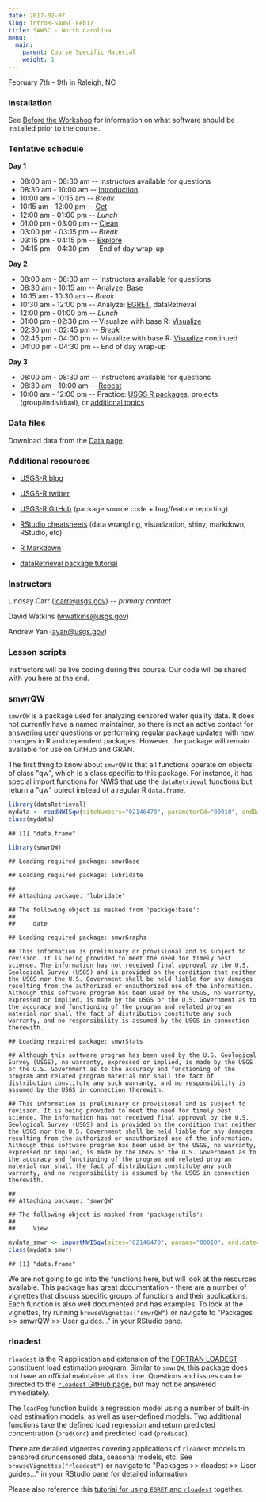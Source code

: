```yaml
---
date: 2017-02-07
slug: introR-SAWSC-Feb17
title: SAWSC - North Carolina
menu:
  main:
    parent: Course Specific Material
    weight: 1
---
```

February 7th - 9th in Raleigh, NC

### Installation

See [Before the Workshop](/intro-curriculum/Before) for information on what software should be installed prior to the course.

### Tentative schedule

**Day 1**

-   08:00 am - 08:30 am -- Instructors available for questions
-   08:30 am - 10:00 am -- [Introduction](/intro-curriculum/Introduction)
-   10:00 am - 10:15 am -- *Break*
-   10:15 am - 12:00 pm -- [Get](/intro-curriculum/Get)
-   12:00 am - 01:00 pm -- *Lunch*
-   01:00 pm - 03:00 pm -- [Clean](/intro-curriculum/Clean)
-   03:00 pm - 03:15 pm -- *Break*
-   03:15 pm - 04:15 pm -- [Explore](/intro-curriculum/Explore)
-   04:15 pm - 04:30 pm -- End of day wrap-up

**Day 2**

-   08:00 am - 08:30 am -- Instructors available for questions
-   08:30 am - 10:15 am -- [Analyze: Base](/intro-curriculum/Analyze)
-   10:15 am - 10:30 am -- *Break*
-   10:30 am - 12:00 pm -- Analyze: [EGRET](https://cran.r-project.org/web/packages/EGRET/EGRET.pdf), dataRetrieval
-   12:00 pm - 01:00 pm -- *Lunch*
-   01:00 pm - 02:30 pm -- Visualize with base R: [Visualize](/intro-curriculum/Visualize/)
-   02:30 pm - 02:45 pm -- *Break*
-   02:45 pm - 04:00 pm -- Visualize with base R: [Visualize](/intro-curriculum/Visualize/) continued
-   04:00 pm - 04:30 pm -- End of day wrap-up

**Day 3**

-   08:00 am - 08:30 am -- Instructors available for questions
-   08:30 am - 10:00 am -- [Repeat](/intro-curriculum/Reproduce/)
-   10:00 am - 12:00 pm -- Practice: [USGS R packages](/intro-curriculum/USGS/), projects (group/individual), or [additional topics](/intro-curriculum/Additional/)

### Data files

Download data from the [Data page](/intro-curriculum/data/).

### Additional resources

-   [USGS-R blog](https://owi.usgs.gov/blog/tags/r)
-   [USGS-R twitter](https://twitter.com/USGS_R)
-   [USGS-R GitHub](https://github.com/USGS-R) (package source code + bug/feature reporting)
-   [RStudio cheatsheets](https://www.rstudio.com/resources/cheatsheets/) (data wrangling, visualization, shiny, markdown, RStudio, etc)
-   [R Markdown](http://rmarkdown.rstudio.com/lesson-1.html)

-   [dataRetrieval package tutorial](https://owi.usgs.gov/R/dataRetrieval.html#1)

### Instructors

Lindsay Carr (<lcarr@usgs.gov>) -- *primary contact*

David Watkins (<wwatkins@usgs.gov>)

Andrew Yan (<ayan@usgs.gov>)

### Lesson scripts

Instructors will be live coding during this course. Our code will be shared with you here at the end.

### smwrQW

`smwrQW` is a package used for analyzing censored water quality data. It does not currently have a named maintainer, so there is not an active contact for answering user questions or performing regular package updates with new changes in R and dependent packages. However, the package will remain available for use on GitHub and GRAN.

The first thing to know about `smwrQW` is that all functions operate on objects of class "qw", which is a class specific to this package. For instance, it has special import functions for NWIS that use the `dataRetrieval` functions but return a "qw" object instead of a regular R `data.frame`.

``` r
library(dataRetrieval)
mydata <- readNWISqw(siteNumbers="02146470", parameterCd="00010", endDate="2017-01-01")
class(mydata)
```

    ## [1] "data.frame"

``` r
library(smwrQW)
```

    ## Loading required package: smwrBase

    ## Loading required package: lubridate

    ## 
    ## Attaching package: 'lubridate'

    ## The following object is masked from 'package:base':
    ## 
    ##     date

    ## Loading required package: smwrGraphs

    ## This information is preliminary or provisional and is subject to revision. It is being provided to meet the need for timely best science. The information has not received final approval by the U.S. Geological Survey (USGS) and is provided on the condition that neither the USGS nor the U.S. Government shall be held liable for any damages resulting from the authorized or unauthorized use of the information. Although this software program has been used by the USGS, no warranty, expressed or implied, is made by the USGS or the U.S. Government as to the accuracy and functioning of the program and related program material nor shall the fact of distribution constitute any such warranty, and no responsibility is assumed by the USGS in connection therewith.

    ## Loading required package: smwrStats

    ## Although this software program has been used by the U.S. Geological Survey (USGS), no warranty, expressed or implied, is made by the USGS or the U.S. Government as to the accuracy and functioning of the program and related program material nor shall the fact of distribution constitute any such warranty, and no responsibility is assumed by the USGS in connection therewith.

    ## This information is preliminary or provisional and is subject to revision. It is being provided to meet the need for timely best science. The information has not received final approval by the U.S. Geological Survey (USGS) and is provided on the condition that neither the USGS nor the U.S. Government shall be held liable for any damages resulting from the authorized or unauthorized use of the information. Although this software program has been used by the USGS, no warranty, expressed or implied, is made by the USGS or the U.S. Government as to the accuracy and functioning of the program and related program material nor shall the fact of distribution constitute any such warranty, and no responsibility is assumed by the USGS in connection therewith.

    ## 
    ## Attaching package: 'smwrQW'

    ## The following object is masked from 'package:utils':
    ## 
    ##     View

``` r
mydata_smwr <- importNWISqw(sites="02146470", params="00010", end.date="2017-01-01")
class(mydata_smwr)
```

    ## [1] "data.frame"

We are not going to go into the functions here, but will look at the resources available. This package has great documentation - there are a number of vignettes that discuss specific groups of functions and their applications. Each function is also well documented and has examples. To look at the vignettes, try running `browseVignettes("smwrQW")` or navigate to "Packages &gt;&gt; smwrQW &gt;&gt; User guides..." in your RStudio pane.

### rloadest

`rloadest` is the R application and extension of the [FORTRAN LOADEST](https://pubs.usgs.gov/tm/2005/tm4A5/pdf/508final.pdf) constituent load estimation program. Similar to `smwrQW`, this package does not have an official maintainer at this time. Questions and issues can be directed to the [`rloadest` GitHub page](https://github.com/USGS-R/rloadest), but may not be answered immediately.

The `loadReg` function builds a regression model using a number of built-in load estimation models, as well as user-defined models. Two additional functions take the defined load regression and return predicted concentration (`predConc`) and predicted load (`predLoad`).

There are detailed vignettes covering applications of `rloadest` models to censored oruncensored data, seasonal models, etc. See `browseVignettes("rloadest")` or navigate to "Packages &gt;&gt; rloadest &gt;&gt; User guides..." in your RStudio pane for detailed information.

Please also reference this [tutorial for using `EGRET` and `rloadest`](http://usgs-r.github.io/a-la-carte/EGRET.html#1) together.
